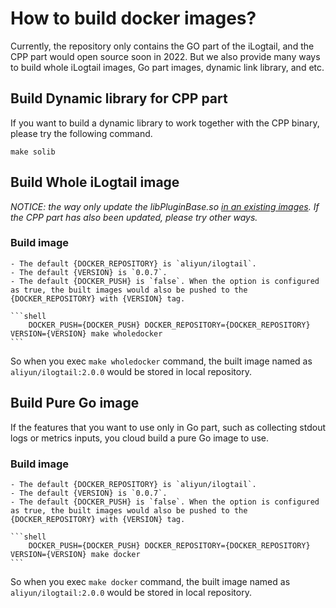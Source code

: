 # How to build docker images?

Currently, the repository only contains the GO part of the iLogtail, and the CPP part would open source soon in 2022. But we also provide many ways to build whole iLogtail images, Go part images, dynamic link library, and etc.

## Build Dynamic library for CPP part

If you want to build a dynamic library to work together with the CPP binary, please try the following command.

```shell
make solib
```

## Build Whole iLogtail image

*NOTICE: the way only update the libPluginBase.so [in an existing images](../../../docker/Dockerfile_whole). If the CPP part has also been updated, please try other ways.*

### Build image

    - The default {DOCKER_REPOSITORY} is `aliyun/ilogtail`.
    - The default {VERSION} is `0.0.7`.
    - The default {DOCKER_PUSH} is `false`. When the option is configured as true, the built images would also be pushed to the {DOCKER_REPOSITORY} with {VERSION} tag.

    ```shell
        DOCKER_PUSH={DOCKER_PUSH} DOCKER_REPOSITORY={DOCKER_REPOSITORY} VERSION={VERSION} make wholedocker
    ```
   So when you exec `make wholedocker` command, the built image named as `aliyun/ilogtail:2.0.0` would be stored in local repository.

## Build Pure Go image

If the features that you want to use only in Go part, such as collecting stdout logs or metrics inputs, you cloud build a pure Go image to use.

### Build image

    - The default {DOCKER_REPOSITORY} is `aliyun/ilogtail`.
    - The default {VERSION} is `0.0.7`.
    - The default {DOCKER_PUSH} is `false`. When the option is configured as true, the built images would also be pushed to the {DOCKER_REPOSITORY} with {VERSION} tag.

    ```shell
        DOCKER_PUSH={DOCKER_PUSH} DOCKER_REPOSITORY={DOCKER_REPOSITORY} VERSION={VERSION} make docker
    ```
So when you exec `make docker` command, the built image named as `aliyun/ilogtail:2.0.0` would be stored in local repository.
